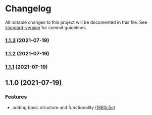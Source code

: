 # Changelog

All notable changes to this project will be documented in this file. See [standard-version](https://github.com/conventional-changelog/standard-version) for commit guidelines.

### [1.1.3](https://github.com/lcruz/slack_utils/compare/v1.1.2...v1.1.3) (2021-07-19)

### [1.1.2](https://github.com/lcruz/slack_utils/compare/1.1.1...1.1.2) (2021-07-19)

### [1.1.1](https://github.com/lcruz/slack_utils/compare/1.1.0...1.1.1) (2021-07-19)

## 1.1.0 (2021-07-19)


### Features

* adding basic structure and functionality ([f860c5c](https://github.com/lcruz/slack_utils/commit/f860c5c737c560ee25d57e12e013efc21b7eb980))
